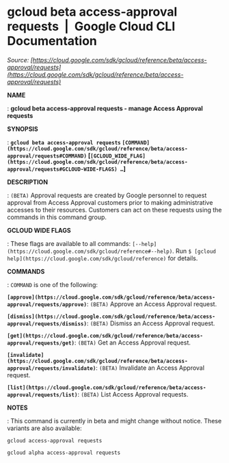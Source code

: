 # gcloud beta access-approval requests  |  Google Cloud CLI Documentation

*Source: [https://cloud.google.com/sdk/gcloud/reference/beta/access-approval/requests](https://cloud.google.com/sdk/gcloud/reference/beta/access-approval/requests)*

**NAME**

: **gcloud beta access-approval requests - manage Access Approval requests**

**SYNOPSIS**

: **`gcloud beta access-approval requests` `[COMMAND](https://cloud.google.com/sdk/gcloud/reference/beta/access-approval/requests#COMMAND)` [`[GCLOUD_WIDE_FLAG](https://cloud.google.com/sdk/gcloud/reference/beta/access-approval/requests#GCLOUD-WIDE-FLAGS) …`]**

**DESCRIPTION**

: `(BETA)` Approval requests are created by Google personnel to request
approval from Access Approval customers prior to making administrative accesses
to their resources. Customers can act on these requests using the commands in
this command group.

**GCLOUD WIDE FLAGS**

: These flags are available to all commands: `[--help](https://cloud.google.com/sdk/gcloud/reference#--help)`.
Run `$ [gcloud help](https://cloud.google.com/sdk/gcloud/reference)` for details.

**COMMANDS**

: ``COMMAND`` is one of the following:

**`[approve](https://cloud.google.com/sdk/gcloud/reference/beta/access-approval/requests/approve)`**:
`(BETA)` Approve an Access Approval request.

**`[dismiss](https://cloud.google.com/sdk/gcloud/reference/beta/access-approval/requests/dismiss)`**:
`(BETA)` Dismiss an Access Approval request.

**`[get](https://cloud.google.com/sdk/gcloud/reference/beta/access-approval/requests/get)`**:
`(BETA)` Get an Access Approval request.

**`[invalidate](https://cloud.google.com/sdk/gcloud/reference/beta/access-approval/requests/invalidate)`**:
`(BETA)` Invalidate an Access Approval request.

**`[list](https://cloud.google.com/sdk/gcloud/reference/beta/access-approval/requests/list)`**:
`(BETA)` List Access Approval requests.

**NOTES**

: This command is currently in beta and might change without notice. These
variants are also available:

```
gcloud access-approval requests
```

```
gcloud alpha access-approval requests
```